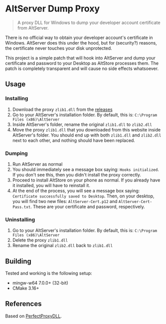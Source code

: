 # AltServer Dump Proxy

> A proxy DLL for Windows to dump your developer account certificate from AltServer.

There is no official way to obtain your developer account's certificate in Windows. AltServer does this under the hood, but for (security?) reasons, the certificate never touches your disk unprotected.

This project is a simple patch that will hook into AltServer and dump your certificate and password to your Desktop as AltStore processes them. The patch is completely transparent and will cause no side effects whatsoever.

## Usage

### Installing

1. Download the proxy `zlib1.dll` from the [releases](https://github.com/SignTools/altserver-cert-dumper/releases)
2. Go to your AltServer's installation folder. By default, this is: `C:\Program Files (x86)\AltServer`
3. Inside AltServer's folder, rename the original `zlib1.dll` to `zlib2.dll`
4. Move the proxy `zlib1.dll` that you downloaded from this website inside AltServer's folder. You should end up with both `zlib1.dll` and `zlib2.dll` next to each other, and nothing should have been replaced.

### Dumping

1. Run AltServer as normal
2. You should immediately see a message box saying: `Hooks initialized`. If you don't see this, then you didn't install the proxy correctly.
3. Proceed to install AltStore on your phone as normal. If you already have it installed, you will have to reinstall it.
4. At the end of the process, you will see a message box saying: `Certificate successfully saved to Desktop`. Then, on your desktop, you will find two new files: `AltServer-Cert.p12` and `AltServer-Cert-Pass.txt`. These are your certificate and password, respectively.

### Uninstalling

1. Go to your AltServer's installation folder. By default, this is: `C:\Program Files (x86)\AltServer`
2. Delete the proxy `zlib1.dll`
3. Rename the original `zlib2.dll` back to `zlib1.dll`

## Building

Tested and working is the following setup:

- mingw-w64 7.0.0+ (32-bit)
- CMake 3.16+

## References

Based on [PerfectProxyDLL](https://github.com/ViRb3/PerfectProxyDLL).

